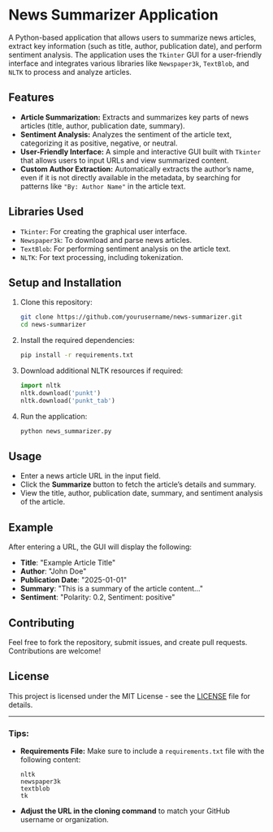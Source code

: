 

# News Summarizer Application

A Python-based application that allows users to summarize news articles, extract key information (such as title, author, publication date), and perform sentiment analysis. The application uses the `Tkinter` GUI for a user-friendly interface and integrates various libraries like `Newspaper3k`, `TextBlob`, and `NLTK` to process and analyze articles.

## Features
- **Article Summarization:** Extracts and summarizes key parts of news articles (title, author, publication date, summary).
- **Sentiment Analysis:** Analyzes the sentiment of the article text, categorizing it as positive, negative, or neutral.
- **User-Friendly Interface:** A simple and interactive GUI built with `Tkinter` that allows users to input URLs and view summarized content.
- **Custom Author Extraction:** Automatically extracts the author’s name, even if it is not directly available in the metadata, by searching for patterns like `"By: Author Name"` in the article text.

## Libraries Used
- `Tkinter`: For creating the graphical user interface.
- `Newspaper3k`: To download and parse news articles.
- `TextBlob`: For performing sentiment analysis on the article text.
- `NLTK`: For text processing, including tokenization.

## Setup and Installation
1. Clone this repository:
   ```bash
   git clone https://github.com/yourusername/news-summarizer.git
   cd news-summarizer
   ```

2. Install the required dependencies:
   ```bash
   pip install -r requirements.txt
   ```

3. Download additional NLTK resources if required:
   ```python
   import nltk
   nltk.download('punkt')
   nltk.download('punkt_tab')
   ```

4. Run the application:
   ```bash
   python news_summarizer.py
   ```

## Usage
- Enter a news article URL in the input field.
- Click the **Summarize** button to fetch the article’s details and summary.
- View the title, author, publication date, summary, and sentiment analysis of the article.

## Example

After entering a URL, the GUI will display the following:
- **Title**: "Example Article Title"
- **Author**: "John Doe"
- **Publication Date**: "2025-01-01"
- **Summary**: "This is a summary of the article content..."
- **Sentiment**: "Polarity: 0.2, Sentiment: positive"

## Contributing
Feel free to fork the repository, submit issues, and create pull requests. Contributions are welcome!

## License
This project is licensed under the MIT License - see the [LICENSE](LICENSE) file for details.

---

### Tips:
- **Requirements File:** Make sure to include a `requirements.txt` file with the following content:
  ```text
  nltk
  newspaper3k
  textblob
  tk
  ```
- **Adjust the URL in the cloning command** to match your GitHub username or organization.

